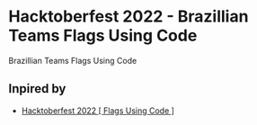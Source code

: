 # Hacktoberfest 2022 - Brazillian Teams Flags Using Code
Brazillian Teams Flags Using Code

## Inpired by
- [Hacktoberfest 2022 [ Flags Using Code ]](https://github.com/GigaHertzLegacy-SpiderX/Flags_using_code)
